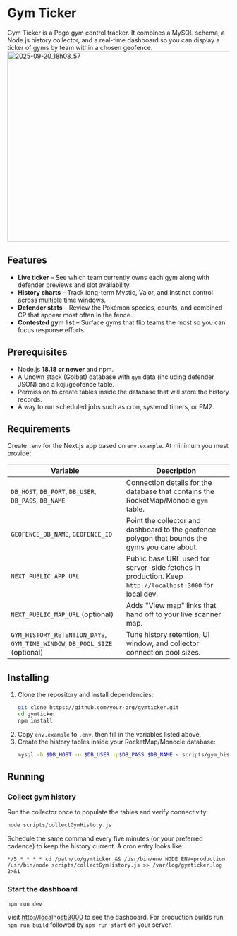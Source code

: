 # Gym Ticker

Gym Ticker is a Pogo gym control tracker. It combines a MySQL schema, a Node.js history collector, and a real-time dashboard so you can display a ticker of gyms by team within a chosen geofence.
<img width="1023" height="431" alt="2025-09-20_18h08_57" src="https://github.com/user-attachments/assets/aad01ed0-39f1-49e5-a238-8f2d3af77823" />

## Features


- **Live ticker** – See which team currently owns each gym along with defender previews and slot availability.
- **History charts** – Track long-term Mystic, Valor, and Instinct control across multiple time windows.
- **Defender stats** – Review the Pokémon species, counts, and combined CP that appear most often in the fence.
- **Contested gym list** – Surface gyms that flip teams the most so you can focus response efforts.

## Prerequisites

- Node.js **18.18 or newer** and npm.
- A Unown stack (Golbat) database with `gym` data (including defender JSON) and a koji/geofence table.
- Permission to create tables inside the database that will store the history records.
- A way to run scheduled jobs such as cron, systemd timers, or PM2.

## Requirements

Create `.env` for the Next.js app based on `env.example`. At minimum you must provide:

| Variable                                                                   | Description                                                                                             |
| -------------------------------------------------------------------------- | ------------------------------------------------------------------------------------------------------- |
| `DB_HOST`, `DB_PORT`, `DB_USER`, `DB_PASS`, `DB_NAME`                      | Connection details for the database that contains the RocketMap/Monocle `gym` table.                    |
| `GEOFENCE_DB_NAME`, `GEOFENCE_ID`                                          | Point the collector and dashboard to the geofence polygon that bounds the gyms you care about.          |
| `NEXT_PUBLIC_APP_URL`                                                      | Public base URL used for server-side fetches in production. Keep `http://localhost:3000` for local dev. |
| `NEXT_PUBLIC_MAP_URL` (optional)                                           | Adds "View map" links that hand off to your live scanner map.                                           |
| `GYM_HISTORY_RETENTION_DAYS`, `GYM_TIME_WINDOW`, `DB_POOL_SIZE` (optional) | Tune history retention, UI window, and collector connection pool sizes.                                 |

## Installing

1. Clone the repository and install dependencies:
   ```bash
   git clone https://github.com/your-org/gymticker.git
   cd gymticker
   npm install
   ```
2. Copy `env.example` to `.env`, then fill in the variables listed above.
3. Create the history tables inside your RocketMap/Monocle database:
   ```bash
   mysql -h $DB_HOST -u $DB_USER -p$DB_PASS $DB_NAME < scripts/gym_history_schema.sql
   ```

## Running

### Collect gym history

Run the collector once to populate the tables and verify connectivity:

```bash
node scripts/collectGymHistory.js
```

Schedule the same command every five minutes (or your preferred cadence) to keep the history current. A cron entry looks like:

```cron
*/5 * * * * cd /path/to/gymticker && /usr/bin/env NODE_ENV=production /usr/bin/node scripts/collectGymHistory.js >> /var/log/gymticker.log 2>&1
```

### Start the dashboard

```bash
npm run dev
```

Visit [http://localhost:3000](http://localhost:3000) to see the dashboard. For production builds run `npm run build` followed by `npm run start` on your server.
